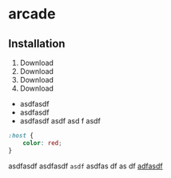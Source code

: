 # arcade

## Installation

1. Download
1. Download
1. Download
1. Download

- asdfasdf
- asdfasdf
- asdfasdf  asdf asd f asdf

```css
:host {
    color: red;
}
```

asdfasdf asdfasdf `asdf` asdfas df as df [adfasdf](https://github.com/)